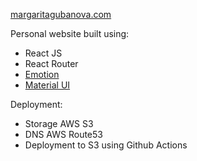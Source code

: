 [margaritagubanova.com](https://margaritagubanova.com)

Personal website built using: 
* React JS
* React Router
* [Emotion](https://github.com/emotion-js/emotion)
* [Material UI](https://github.com/mui-org/material-ui)


Deployment:
* Storage AWS S3 
* DNS AWS Route53 
* Deployment to S3 using Github Actions

